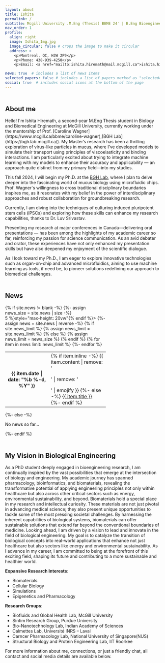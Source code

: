 ```yaml
---
layout: about
title: Ishita
permalink: /
subtitle: Mcgill University .M.Eng (Thesis) BBME 24' | B.Eng Bioengineering and Biotechnology 22'
nav_order: 1
profile:
  align: right
  image: Ishita_Img.jpg
  image_circular: false # crops the image to make it circular
  address: >
    <p>Montreal, QC, H3W 2P9</p>
    <p>Phone: 438-939-4250</p>
    <p>Email: <a href="mailto:ishita.hiremath@mail.mcgill.ca">ishita.hiremath@mail.mcgill.ca</a></p>

news: true  # includes a list of news items
selected_papers: false # includes a list of papers marked as "selected={true}"
social: true  # includes social icons at the bottom of the page
---
```

<h2 style="margin-top: 50px;">About me</h2>
Hello! I'm Ishita Hiremath, a second-year M.Eng Thesis student in Biology and Biomedical Engineering at McGill University, currently working under the mentorship of Prof. [Caroline Wagner](https://www.mcgill.ca/bbme/caroline-wagner),[BGH Lab](https://bgh.lab.mcgill.ca/). My Master’s research has been a thrilling exploration of virus-like particles in mucus, where I've developed models to simulate their transport using principles of viscoelasticity and binding interactions. I am particularly excited about trying to integrate machine learning with my models to enhance their accuracy and applicability — an approach quite distinct from my primary field—into my studies. 

This fall 2024, I will begin my Ph.D. at the [BGH Lab](https://bgh.lab.mcgill.ca/), where I plan to delve deeper into the fascinating world of mucus biology using microfluidic chips. Prof. Wagner's willingness to cross traditional disciplinary boundaries inspires me, as it resonates with my belief in the power of interdisciplinary approaches and robust collaboration for groundbreaking research.

Currently, I am diving into the techniques of culturing induced pluripotent stem cells (iPSCs) and exploring how these skills can enhance my research capabilities, thanks to Dr. Luv Srivastav. 

Presenting my research at major conferences in Canada—delivering oral presentations — has been among the highlights of my academic career so far, reinforcing my passion for science communication. As an avid debater and orator, these experiences have not only enhanced my presentation skills but have also deepened my enjoyment of the scientific dialogue.

As I look toward my Ph.D., I am eager to explore innovative technologies such as organ-on-chip and advanced microfluidics, aiming to use machine learning as tools, if need be, to pioneer solutions redefining our approach to biomedical challenges.

<!---🔍 **Actively Seeking Opportunities**:
- **Summer Internship** as a Research Scientist, Machine Learning Engineer, or Quant Researcher in the US. 
<!---
I need to re-write this section

If you believe there's a potential fit, please [contact me](mailto:ishita.hiremath@mail.mcgill.ca). I'm eager to explore new challenges and collaborations.-->

<div class="news" style="width: 65%;">
  <h2 style="margin-top: 50px;">News</h2>
  {% if site.news != blank -%} 
  {%- assign news_size = site.news | size -%}
  <div class="table-responsive" {% if site.news_scrollable and news_size > 5 %}style="max-height: 20vw"{% endif %}>
    <table class="table table-sm table-borderless">
    {%- assign news = site.news | reverse -%}
    {% if site.news_limit %}
    {% assign news_limit = site.news_limit %}
    {% else %}
    {% assign news_limit = news_size %}
    {% endif %}
    {% for item in news limit: news_limit %} 
      <tr>
        <th scope="row">{{ item.date | date: "%b %-d, %Y" }}</th>
        <td>
          {% if item.inline -%} 
            {{ item.content | remove: '<p>' | remove: '</p>' | emojify }}
          {%- else -%} 
            <a class="news-title" href="{{ item.url | relative_url }}">{{ item.title }}</a>
          {%- endif %} 
        </td>
      </tr>
    {%- endfor %} 
    </table>
  </div>
{%- else -%} 
  <p>No news so far...</p>
{%- endif %} 
</div>

<h2 style="margin-top: 50px;">My Vision in Biological Engineering</h2>  
As a PhD student deeply engaged in bioengineering research, I am continually inspired by the vast possibilities that emerge at the intersection of biology and engineering. My academic journey has spanned pharmacology, bioinformatics, and biomaterials, revealing the transformative potential of applying engineering principles not only within healthcare but also across other critical sectors such as energy, environmental sustainability, and beyond.   
Biomaterials hold a special place in my research and intellectual curiosity. These materials are not just pivotal in advancing medical science; they also present unique opportunities to tackle some of the most pressing societal challenges. By harnessing the inherent capabilities of biological systems, biomaterials can offer sustainable solutions that extend far beyond the conventional boundaries of medicine.   
Looking ahead, I am driven by a vision to lead and innovate in the field of biological engineering. My goal is to catalyze the transition of biological concepts into real-world applications that enhance not just healthcare but also sectors like energy and environmental sustainability. As I advance in my career, I am committed to being at the forefront of this exciting field, shaping its future and contributing to a more sustainable and healthier world.  

**Expansive Research Interests**:
- Biomaterials
- Cellular Biology
- Simulations
- Epigenetics and Pharmacology

**Research Groups**:
- Biofluids and ​Global Health Lab, McGill University
- Sintim Research Group, Purdue University
- Bio-Nanotechnology Lab, Indian Academy of Sciences
- Calmettes Lab, Université INRS – Laval
- Carncer Pharmacology Lab, National University of Singapore(NUS)
- Structural Biology and Protein Engineering Lab, IIT Roorkee


For more information about me, connections, or just a friendly chat, all contact and social media details are available below.






